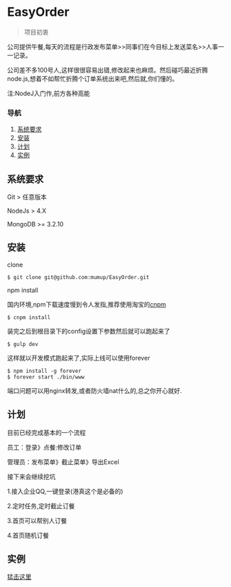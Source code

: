 # EasyOrder
> 项目初衷

公司提供午餐,每天的流程是行政发布菜单>>同事们在今目标上发送菜名>>人事一一记录。

公司差不多100号人,这样很很容易出错,修改起来也麻烦。然后碰巧最近折腾node.js,想着不如帮忙折腾个订单系统出来吧,然后就,你们懂的。

注:NodeJ入门作,前方各种高能

### 导航

1. [系统要求](#A1)
2. [安装](#A2)
3. [计划](#A3)
4. [实例](#A4)



<a name="A1"></a>

## 系统要求

Git             > 任意版本

NodeJs      > 4.X

MongoDB >= 3.2.10



<a name="A2"></a>

## 安装

clone

```
$ git clone git@github.com:mumup/EasyOrder.git
```

npm install

国内环境,npm下载速度慢到令人发指,推荐使用淘宝的[cnpm](http://npm.taobao.org//)

```
$ cnpm install
```

装完之后到根目录下的config设置下参数然后就可以跑起来了

```
$ gulp dev
```

这样就以开发模式跑起来了,实际上线可以使用forever

```
$ npm install -g forever
$ forever start ./bin/www
```

端口问题可以用nginx转发,或者防火墙nat什么的,总之你开心就好.

<a name="A3"></a>

## 计划

目前已经完成基本的一个流程

员工：登录》点餐:修改订单

管理员：发布菜单》截止菜单》导出Excel

接下来会继续挖坑

1.接入企业QQ,一键登录(港真这个是必备的)

2.定时任务,定时截止订餐

3.首页可以帮别人订餐

4.首页随机订餐

<a name="A4"></a>

## 实例
[猛击这里](http://139.219.231.243//)

